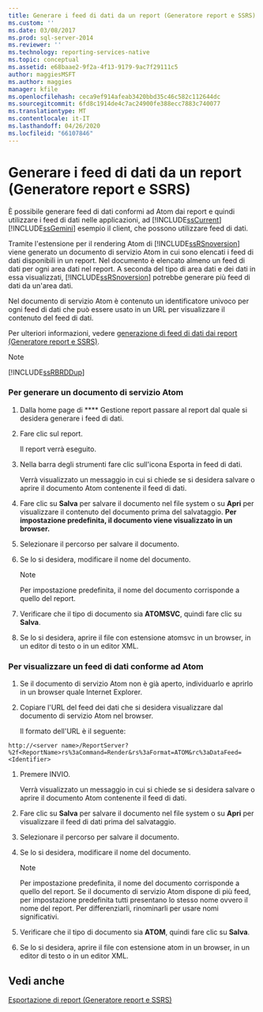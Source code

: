 ```yaml
---
title: Generare i feed di dati da un report (Generatore report e SSRS) | Microsoft Docs
ms.custom: ''
ms.date: 03/08/2017
ms.prod: sql-server-2014
ms.reviewer: ''
ms.technology: reporting-services-native
ms.topic: conceptual
ms.assetid: e68baae2-9f2a-4f13-9179-9ac7f29111c5
author: maggiesMSFT
ms.author: maggies
manager: kfile
ms.openlocfilehash: ceca9ef914afeab3420bbd35c46c582c112644dc
ms.sourcegitcommit: 6fd8c1914de4c7ac24900fe388ecc7883c740077
ms.translationtype: MT
ms.contentlocale: it-IT
ms.lasthandoff: 04/26/2020
ms.locfileid: "66107846"
---
```

# <a name="generate-data-feeds-from-a-report-report-builder-and-ssrs"></a>Generare i feed di dati da un report (Generatore report e SSRS)
  È possibile generare feed di dati conformi ad Atom dai report e quindi utilizzare i feed di dati nelle applicazioni, ad [!INCLUDE[ssCurrent](../../includes/sscurrent-md.md)] [!INCLUDE[ssGemini](../../includes/ssgemini-md.md)] esempio il client, che possono utilizzare feed di dati.  
  
 Tramite l'estensione per il rendering Atom di [!INCLUDE[ssRSnoversion](../../includes/ssrsnoversion-md.md)] viene generato un documento di servizio Atom in cui sono elencati i feed di dati disponibili in un report. Nel documento è elencato almeno un feed di dati per ogni area dati nel report. A seconda del tipo di area dati e dei dati in essa visualizzati, [!INCLUDE[ssRSnoversion](../../includes/ssrsnoversion-md.md)] potrebbe generare più feed di dati da un'area dati.  
  
 Nel documento di servizio Atom è contenuto un identificatore univoco per ogni feed di dati che può essere usato in un URL per visualizzare il contenuto del feed di dati.  
  
 Per ulteriori informazioni, vedere [generazione di feed di dati dai report &#40;Generatore report e SSRS&#41;](generating-data-feeds-from-reports-report-builder-and-ssrs.md).  
  
> [!NOTE]  
>  [!INCLUDE[ssRBRDDup](../../includes/ssrbrddup-md.md)]  
  
### <a name="to-generate-an-atom-service-document"></a>Per generare un documento di servizio Atom  
  
1.  Dalla home page di **** Gestione report passare al report dal quale si desidera generare i feed di dati.  
  
2.  Fare clic sul report.  
  
     Il report verrà eseguito.  
  
3.  Nella barra degli strumenti fare clic sull'icona Esporta in feed di dati.  
  
     Verrà visualizzato un messaggio in cui si chiede se si desidera salvare o aprire il documento Atom contenente il feed di dati.  
  
4.  Fare clic su **Salva** per salvare il documento nel file system o su **Apri** per visualizzare il contenuto del documento prima del salvataggio. **Per impostazione predefinita, il documento viene visualizzato in un browser.**  
  
5.  Selezionare il percorso per salvare il documento.  
  
6.  Se lo si desidera, modificare il nome del documento.  
  
    > [!NOTE]  
    >  Per impostazione predefinita, il nome del documento corrisponde a quello del report.  
  
7.  Verificare che il tipo di documento sia **ATOMSVC**, quindi fare clic su **Salva**.  
  
8.  Se lo si desidera, aprire il file con estensione atomsvc in un browser, in un editor di testo o in un editor XML.  
  
### <a name="to-view-an-atom-compliant-data-feed"></a>Per visualizzare un feed di dati conforme ad Atom  
  
1.  Se il documento di servizio Atom non è già aperto, individuarlo e aprirlo in un browser quale Internet Explorer.  
  
2.  Copiare l'URL del feed dei dati che si desidera visualizzare dal documento di servizio Atom nel browser.  
  
     Il formato dell'URL è il seguente:  
  
 `http://<server name>/ReportServer?%2f<ReportName>rs%3aCommand=Render&rs%3aFormat=ATOM&rc%3aDataFeed=<Identifier>`  
  
1.  Premere INVIO.  
  
     Verrà visualizzato un messaggio in cui si chiede se si desidera salvare o aprire il documento Atom contenente il feed di dati.  
  
2.  Fare clic su **Salva** per salvare il documento nel file system o su **Apri** per visualizzare il feed di dati prima del salvataggio.  
  
3.  Selezionare il percorso per salvare il documento.  
  
4.  Se lo si desidera, modificare il nome del documento.  
  
    > [!NOTE]  
    >  Per impostazione predefinita, il nome del documento corrisponde a quello del report. Se il documento di servizio Atom dispone di più feed, per impostazione predefinita tutti presentano lo stesso nome ovvero il nome del report. Per differenziarli, rinominarli per usare nomi significativi.  
  
5.  Verificare che il tipo di documento sia **ATOM**, quindi fare clic su **Salva**.  
  
6.  Se lo si desidera, aprire il file con estensione atom in un browser, in un editor di testo o in un editor XML.  
  
## <a name="see-also"></a>Vedi anche  
 [Esportazione di report &#40;Generatore report e SSRS&#41;](export-reports-report-builder-and-ssrs.md)  
  
  
